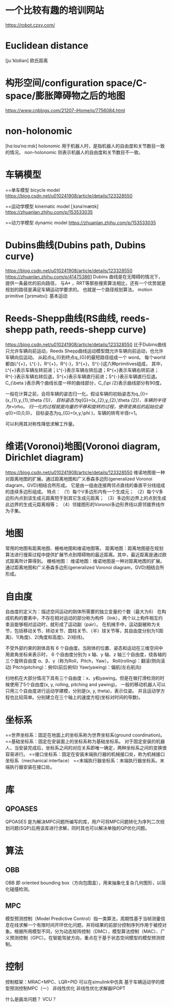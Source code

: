 

# 一个比较有趣的培训网站
https://robot.czxy.com/


# Euclidean distance 
[juːˈklɪdiən] 
欧氏距离

# 构形空间/configuration space/C-space/膨胀障碍物之后的地图
https://www.cnblogs.com/21207-iHome/p/7756084.html

# non-holonomic
[hɑːloʊˈnɑːmɪk] 
holonomic 用于机器人时，是指机器人的自由度和关节数目一致的情况。
non-holonomic 则表示机器人的自由度和关节数目不一致。

# 车辆模型
==单车模型 bicycle model
https://blog.csdn.net/u010241908/article/details/123328550

==运动学模型 kinematic model [ˌkɪnəˈmætɪk] 
https://zhuanlan.zhihu.com/p/153533035

==动力学模型 dynamic model
https://zhuanlan.zhihu.com/p/153533035

# Dubins曲线(Dubins path, Dubins curve)
https://blog.csdn.net/u010241908/article/details/123328550
https://zhuanlan.zhihu.com/p/414753861
Dubins 曲线是在无障碍的情况下，提供一条最优的前向路径，
与A* ，RRT等那些搜索算法相比，还有一个优势就是规划的路径是满足车辆运动学要求的。
也就是一个路径规划算法。
motion primitive [ˈprɪmətɪv]: 基本运动

# Reeds-Shepp曲线(RS曲线, reeds-shepp path, reeds-shepp curve)
https://blog.csdn.net/u010241908/article/details/123328550
比于Dubins曲线只允许车辆向前运动，Reeds Shepp曲线运动模型既允许车辆向前运动，也允许车辆向后运动。
从起点q_{I}到终点q_{G}的最短路径组成一个 word。
每个world都由L^{+}，L^{-}，R^{+}，R^{-}，S^{+}，S^{-}这六种primitives组成，
其中，L^{+}表示车辆左转前进；L^{-}表示车辆左转后退；R^{+}表示车辆右转前进；
R^{-}表示车辆右转后退，S^{+}表示车辆直行前进；S^{-}表示车辆直行后退。
C_{\beta }表示两个曲线长度一样的曲线部分，C_{\pi /2}表示曲线部分有90度。

一般在计算之前，会将车辆的姿态归一化。假设车辆的初始姿态为q_{I}=(x_{1},y_{1},\theta _{1})，
目标姿态为q_{G}=(x_{2},y_{2},\theta _{2})，车辆的半径为r=\rho。
归一化的过程就是向量的平移和旋转的过程，使得变换后的起始位姿q_{I}=(0,0,0)，
目标姿态为q_{G}=(x,y,\phi )，车辆的转弯半径r=1。

可以利用其对称性降低求解工作量。

# 维诺(Voronoi)地图(Voronoi diagram, Dirichlet diagram)
https://blog.csdn.net/u010241908/article/details/123328550
维诺地图是一种对距离地图的扩展。通过距离地图和广义泰森多边形(generalized Voronoi diagram，GVD)相结合所形成。
它是由一组由连接两邻点直线的垂直平分线组成的连续多边形组成。
特点：
（1）每个V多边形内有一个生成元；
（2）每个V多边形内点到该生成元距离短于到其它生成元距离；
（3）多边形边界上的点到生成此边界的生成元距离相等；
（4）邻接图形的Voronoi多边形界线以原邻接界线作为子集。


# 地图
常用的地图有距离地图、栅格地图和维诺地图等。
距离地图：距离地图是在规划算法进行搜索过程中提供扩展节点到障碍物的最近距离。其中，最近距离是通过欧式距离所计算得到。
栅格地图：
维诺地图：维诺地图是一种对距离地图的扩展。通过距离地图和广义泰森多边形(generalized Voronoi diagram，GVD)相结合所形成。


# 自由度
自由度的定义为：描述空间运动的刚体所需要的独立变量的个数（最大为6）
在构成机构的要素中，不存在相对运动的部分称为构件（link），两个以上构件相互约束且能够相对运动时，就形成了运动副（pair）。
在机械手中，运动副被称为关节，包括移动关节、转动关节、圆柱关节、（半）球关节等，其自由度分别为1(距离)、1(角度)、2(角度和高度)、2(经纬)。

不受外部约束的刚体具有 6 个自由度。当刚体的位置、姿态和运动在三维空间中用直角坐标来表示时，
6 个自由度分别为 x 轴、y 轴、z 轴三个自由度，绕各轴的三个旋转自由度 α、β、γ（称为Roll，Pitch，Yaw）。
Roll(rolling)：翻滚(侧向滚动)
Pitch(pitching)：俯仰(前后俯仰)
Yaw(yawing)：偏航(左右航向)

扫地机在大部分情况下具有三个自由度：x、y和yawing。但是在做打滑检测的时候使用了5个自由度(x, y, rolling, pitching and yawing)。
一般的移动机器人可以只用三个自由度进行运动学建模，分别是(x, y, theta)，表示位姿。
并且运动学方程也比较简单。分别建立在三个轴上的速度方程(坐标对时间的导数)。

# 坐标系
==世界坐标系：固定在地面上的坐标系称为世界坐标系(ground coordination)。
==基础坐标系：固定在安装面上的坐标系称为基础坐标系。
  对于固定安装的机器人，当安装完成后，坐标系之间的对应关系即唯一确定，两种坐标系之间的变换很容易进行。
==接口坐标系：固定在安装末端执行器的机械接口处，称为机械接口坐标系（mechanical interface）
==末端执行器坐标系：末端执行器坐标系。末端执行器安装在接口处。

# 库

## QPOASES
QPOASES 是为解决MPC问题所编写的库，用户可将MPC问题转化为序列二次规划问题(SQP)后用该库进行求解，同时其也可以解决单独的QP优化问题。

# 算法
## OBB 
OBB 即 oriented bounding box（方向包围盒），用来抽象化复杂几何图形，以简化碰撞检测。

## MPC
模型预测控制（Model Predictive Control）指一类算法，周期性基于当帧测量信息在线求解一个有限时间开环优化问题，并将结果的前部分控制序列作用于被控对象。根据所用模型不同，分为动态矩阵控制（DMC），模型算法控制（MAC）、广义预测控制（GPC）。在智能驾驶方向，重点在于基于状态空间模型的模型预测控制。



# 控制

控制框架：MRAC+MPC、LQR+PID
可以在simulink中仿真
基于车辆运动学的模型预测控制MPC（一） 非线性优化
非线性优化求解器IPOPT

什么是画龙问题？
VCU？
